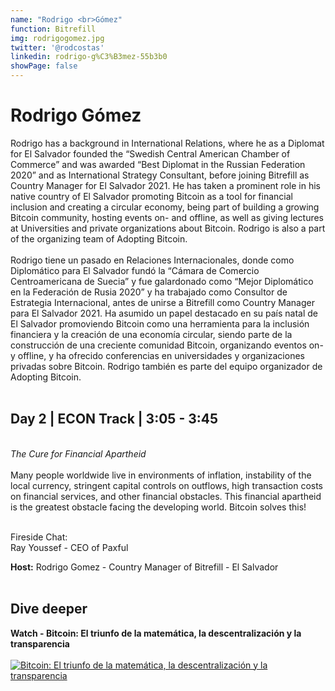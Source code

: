 ```yaml
---
name: "Rodrigo <br>Gómez"
function: Bitrefill
img: rodrigogomez.jpg
twitter: '@rodcostas'
linkedin: rodrigo-g%C3%B3mez-55b3b0
showPage: false
---
```


# Rodrigo Gómez

Rodrigo has a background in International Relations, where he as a Diplomat for El Salvador founded the “Swedish Central American Chamber of Commerce” and was awarded “Best Diplomat in the Russian Federation 2020” and as International Strategy Consultant, before joining Bitrefill as Country Manager for El Salvador 2021. He has taken a prominent role in his native country of El Salvador promoting Bitcoin as a tool for financial inclusion and creating a circular economy, being part of building a growing Bitcoin community, hosting events on- and offline, as well as giving lectures at Universities and private organizations about Bitcoin. Rodrigo is also a part of the organizing team of Adopting Bitcoin.
<br><br>
Rodrigo tiene un pasado en Relaciones Internacionales, donde como Diplomático para El Salvador fundó la “Cámara de Comercio Centroamericana de Suecia” y fue galardonado como “Mejor Diplomático en la Federación de Rusia 2020” y ha trabajado como Consultor de Estrategia Internacional, antes de unirse a Bitrefill como Country Manager para El Salvador 2021. Ha asumido un papel destacado en su país natal de El Salvador promoviendo Bitcoin como una herramienta para la inclusión financiera y la creación de una economía circular, siendo parte de la construcción de una creciente comunidad Bitcoin, organizando eventos on- y offline, y ha ofrecido conferencias en universidades y organizaciones privadas sobre Bitcoin. Rodrigo también es parte del equipo organizador de Adopting Bitcoin.
<br><br>

## Day 2 | ECON Track | 3:05 - 3:45
<br>
<i>The Cure for Financial Apartheid</i><br><br>
Many people worldwide live in environments of inflation, instability of the local currency, stringent capital controls on outflows, high transaction costs on financial services, and other financial obstacles. This financial apartheid is the greatest obstacle facing the developing world. 
Bitcoin solves this!<br><br>

Fireside Chat: <br>
Ray Youssef - CEO of Paxful

<b>Host:</b> Rodrigo Gomez - Country Manager of Bitrefill - El Salvador
<br><br>

## Dive deeper

<div class="grid grid-cols-1 md:grid-cols-2 gap-5">
<div class="p-3 my-2">

**Watch - Bitcoin: El triunfo de la matemática, la descentralización y la transparencia** <br><br>
[ ![Bitcoin: El triunfo de la matemática, la descentralización y la transparencia](/2022/content/rodrigo_bitcoin.png)](https://m.facebook.com/ULuterana/videos/bitcoin-el-triunfo-de-la-matemática-la-descentralización-y-la-transparencia/1762670900601019/?refsrc=deprecated&_rdr/)
</div>

</div>

<br>



